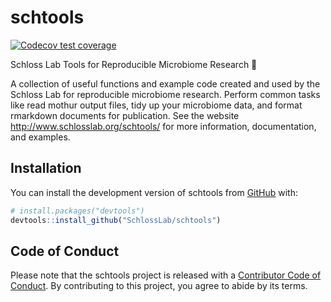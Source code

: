 
<!-- README.md is generated from README.Rmd. Please edit that file -->

# schtools

<!-- badges: start -->

[![Codecov test
coverage](https://codecov.io/gh/SchlossLab/schtools/branch/master/graph/badge.svg)](https://codecov.io/gh/SchlossLab/schtools?branch=master)
<!-- badges: end -->

Schloss Lab Tools for Reproducible Microbiome Research 💩

A collection of useful functions and example code created and used by
the Schloss Lab for reproducible microbiome research. Perform common
tasks like read mothur output files, tidy up your microbiome data, and
format rmarkdown documents for publication. See the website
<http://www.schlosslab.org/schtools/> for more information,
documentation, and examples.

## Installation

You can install the development version of schtools from
[GitHub](https://github.com/SchlossLab) with:

``` r
# install.packages("devtools")
devtools::install_github("SchlossLab/schtools")
```

## Code of Conduct

Please note that the schtools project is released with a [Contributor
Code of
Conduct](https://contributor-covenant.org/version/2/0/CODE_OF_CONDUCT.html).
By contributing to this project, you agree to abide by its terms.
